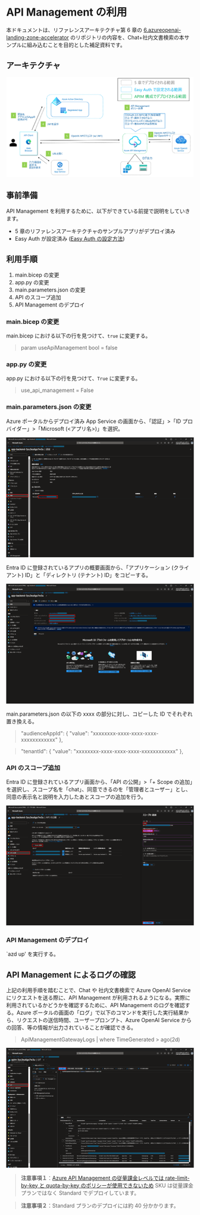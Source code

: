 # API Management の利用

本ドキュメントは、リファレンスアーキテクチャ第 6 章の [6.azureopenai-landing-zone-accelerator](https://github.com/yus04/jp-azureopenai-samples/tree/main/6.azureopenai-landing-zone-accelerator) のリポジトリの内容を、Chat+社内文書検索の本サンプルに組み込むことを目的とした補足資料です。

## アーキテクチャ
![API Management を利用したアーキテクチャ](./assets/apim_arch.png)

## 事前準備
API Management を利用するために、以下ができている前提で説明をしていきます。
- 5 章のリファレンスアーキテクチャのサンプルアプリがデプロイ済み
- Easy Auth が設定済み ([Easy Auth の設定方法](https://learn.microsoft.com/ja-jp/azure/app-service/scenario-secure-app-authentication-app-service))

## 利用手順
1. main.bicep の変更
1. app.py の変更
1. main.parameters.json の変更
1. API のスコープ追加
1. API Management のデプロイ

### main.bicep の変更
main.bicep における以下の行を見つけて、`true` に変更する。
> param useApiManagement bool = false

### app.py の変更
app.py における以下の行を見つけて、`True` に変更する。
> use_api_management = False

### main.parameters.json の変更
Azure ポータルからデプロイ済み App Service の画面から、「認証」>「ID プロバイダー」>「Microsoft (<アプリ名>)」を選択。

![Entra ID アプリの ID 確認](./assets/apim_arch_deploy_step1.png)

Entra ID に登録されているアプリの概要画面から、「アプリケーション (クライアント) ID」と「ディレクトリ (テナント) ID」をコピーする。

![Entra ID アプリの ID 確認](./assets/apim_arch_deploy_step2.png)

main.parameters.json の以下の xxxx の部分に対し、コピーした ID でそれぞれ置き換える。
> "audienceAppId": {
    "value": "xxxxxxxx-xxxx-xxxx-xxxx-xxxxxxxxxxxx"
},

> "tenantId": {
    "value": "xxxxxxxx-xxxx-xxxx-xxxx-xxxxxxxxxxxx"
},

### API のスコープ追加
Entra ID に登録されているアプリ画面から、「API の公開」>「+ Scope の追加」を選択し、スコープ名を「chat」、同意できるのを「管理者とユーザー」とし、同意の表示名と説明を入力したあとスコープの追加を行う。

![API のスコープ追加](./assets/apim_arch_deploy_step3.png)

### API Management のデプロイ
`azd up' を実行する。

## API Management によるログの確認
上記の利用手順を踏むことで、Chat や 社内文書検索で Azure OpenAI Service にリクエストを送る際に、API Management が利用されるようになる。実際に利用されているかどうかを確認するために、API Management のログを確認する。Azure ポータルの画面の「ログ」で以下のコマンドを実行した実行結果から、リクエストの送信時間、ユーザープロンプト、Azure OpenAI Service からの回答、等の情報が出力されていることが確認できる。

> ApiManagementGatewayLogs | where TimeGenerated > ago(2d)

![APIM によるログの確認](./assets/apim_arch_deploy_step4.png)

> **注意事項１**：[Azure API Management の従量課金レベルでは rate-limit-by-key と quota-by-key のポリシーが使用できないため](https://learn.microsoft.com/ja-jp/azure/api-management/api-management-sample-flexible-throttling#custom-key-based-throttling) SKU は従量課金プランではなく Standard でデプロイしています。

> **注意事項２**：Standard プランのデプロイには約 40 分かかります。


